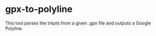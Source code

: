 # gpx-to-polyline

This tool parses the trkpts from a given .gpx file and outputs a Google Polyline.
